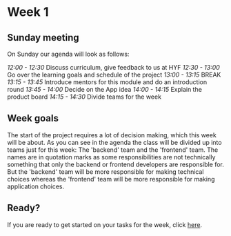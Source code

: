 # Week 1

## Sunday meeting
On Sunday our agenda will look as follows:

*12:00 - 12:30* Discuss curriculum, give feedback to us at HYF
*12:30 - 13:00* Go over the learning goals and schedule of the project
*13:00 - 13:15* BREAK
*13:15 - 13:45* Introduce mentors for this module and do an introduction round
*13:45 - 14:00* Decide on the App idea
*14:00 - 14:15* Explain the product board
*14:15 - 14:30* Divide teams for the week

## Week goals
The start of the project requires a lot of decision making, which this week will be about. As you can see in the agenda the class will be divided up into teams just for this week: The 'backend' team and the 'frontend' team. The names are in quotation marks as some responsibilities are not technically something that only the backend or frontend developers are responsible for. But the 'backend' team will be more responsible for making technical choices whereas the 'frontend' team will be more responsible for making application choices.

## Ready?
If you are ready to get started on your tasks for the week, click [here](./MAKEME.md).

